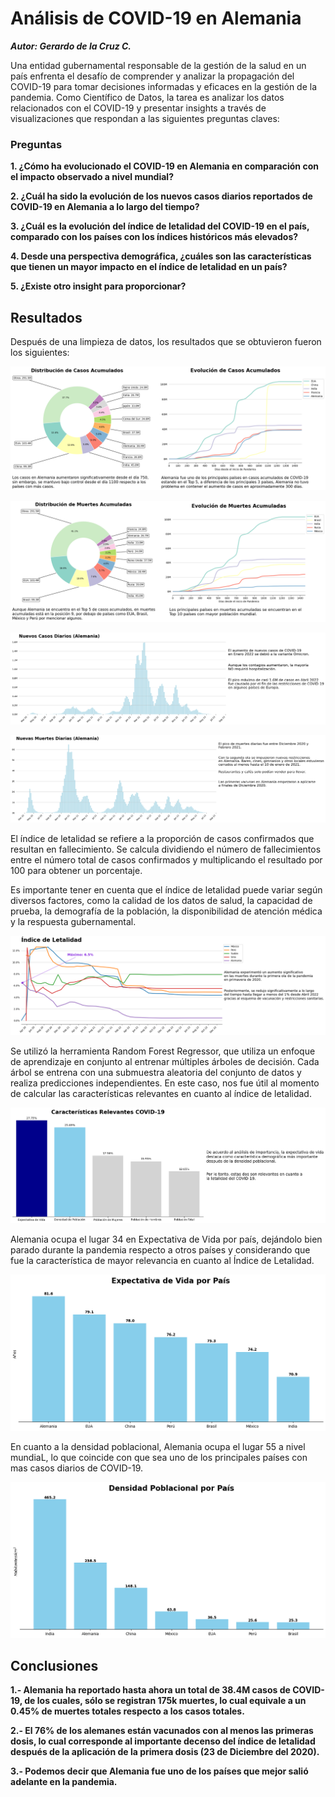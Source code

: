 # Análisis de COVID-19 en Alemania

***Autor: Gerardo de la Cruz C.***

Una entidad gubernamental responsable de la gestión de la salud en un país enfrenta el desafío de comprender y analizar la propagación del COVID-19 para tomar decisiones informadas y eficaces en la gestión de la pandemia. Como Científico de Datos, la tarea es analizar los datos relacionados con el COVID-19 y presentar insights a través de visualizaciones que respondan a las siguientes preguntas claves:

### **Preguntas**

**1. ¿Cómo ha evolucionado el COVID-19 en Alemania en comparación con el impacto observado a nivel mundial?**

**2. ¿Cuál ha sido la evolución de los nuevos casos diarios reportados de COVID-19 en Alemania a lo largo del tiempo?**

**3. ¿Cuál es la evolución del índice de letalidad del COVID-19 en el país, comparado con los países con los índices históricos más elevados?**

**4. Desde una perspectiva demográfica, ¿cuáles son las características que tienen un mayor impacto en el índice de letalidad en un país?**

**5. ¿Existe otro insight para proporcionar?**

## Resultados

Después de una limpieza de datos, los resultados que se obtuvieron fueron los siguientes:



![g1](Unknown-5.png)


![g2](Unknown-6.png)



![g3](Unknown-7.png)


![g4](Unknown-8.png)

El índice de letalidad se refiere a la proporción de casos confirmados que resultan en fallecimiento. Se calcula dividiendo el número de fallecimientos entre el número total de casos confirmados y multiplicando el resultado por 100 para obtener un porcentaje.

Es importante tener en cuenta que el índice de letalidad puede variar según diversos factores, como la calidad de los datos de salud, la capacidad de prueba, la demografía de la población, la disponibilidad de atención médica y la respuesta gubernamental.

![g5](Unknown-9.png)

Se utilizó la herramienta Random Forest Regressor, que utiliza un enfoque de aprendizaje en conjunto al entrenar múltiples árboles de decisión. Cada árbol se entrena con una submuestra aleatoria del conjunto de datos y realiza predicciones independientes. En este caso, nos fue útil al momento de calcular las características relevantes en cuanto al índice de letalidad.

![g6](Unknown-10.png)

Alemania ocupa el lugar 34 en Expectativa de Vida por país, dejándolo bien parado durante la pandemia respecto a otros países y considerando que fue la característica de mayor relevancia en cuanto al Índice de Letalidad.

![g7](Unknown-11.png)

En cuanto a la densidad poblacional, Alemania ocupa el lugar 55 a nivel mundiaL, lo que coincide con que sea uno de los principales países con mas casos diarios de COVID-19.

![g8](Unknown-12.png)


## Conclusiones

**1.- Alemania ha reportado hasta ahora un total de 38.4M casos de COVID-19, de los cuales, sólo se registran 175k muertes, lo cual equivale a un 0.45% de muertes totales respecto a los casos totales.**

**2.- El 76% de los alemanes están vacunados con al menos las primeras dosis, lo cual corresponde al importante decenso del índice de letalidad después de la aplicación de la primera dosis (23 de Diciembre del 2020).**

**3.- Podemos decir que Alemania fue uno de los países que mejor salió adelante en la pandemia.**
